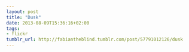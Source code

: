 ```yaml
---
layout: post
title: "Dusk"
date: 2013-08-09T15:36:16+02:00
tags:
- flickr
tumblr_url: http://fabiantheblind.tumblr.com/post/57791012126/dusk
---
```

